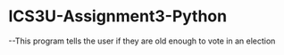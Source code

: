 # ICS3U-Assignment3-Python
--This program tells the user if they are old enough to vote in an election
